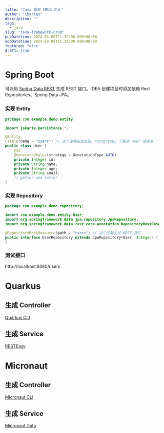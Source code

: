 ```yaml
---
title: "Java 框架 CRUD 对比"
author: "Charles"
description: ""
tags:
  - java
slug: "java-framework-crud"
pubDatetime: 2024-08-08T11:32:00.000+08:00
modDatetime: 2024-08-08T11:32:00.000+08:00
featured: false
draft: true
---
```


# Spring Boot
可以用 [Spring Data REST](https://github.com/spring-projects/spring-data-rest) 生成 REST 接口。IDEA 创建项目时添加依赖 Rest Repositories、Spring Data JPA。
### 实现 Entity
```java
package com.example.demo.entity;

import jakarta.persistence.*;

@Entity
@Table(name = "users") // 这个注解指定表名，PostgreSQL 不能用 user 做表名
public class User {
    @Id
    @GeneratedValue(strategy = GenerationType.AUTO)
    private Integer id;
    private String name;
    private Integer age;
    private String email;
    // getter and setter
}

```
### 实现 Repository
```java
package com.example.demo.repository;

import com.example.demo.entity.User;
import org.springframework.data.jpa.repository.JpaRepository;
import org.springframework.data.rest.core.annotation.RepositoryRestResource;

@RepositoryRestResource(path = "users") // 这个注解生成 REST 接口
public interface UserRepository extends JpaRepository<User, Integer> {
}
```
### 测试接口
http://localhost:8080/users

# Quarkus
## 生成 Controller
[Quarkus CLI](https://quarkus.io/guides/cli-tooling)

## 生成 Service
[RESTEasy](https://github.com/resteasy/resteasy)

# Micronaut
## 生成 Controller
[Micronaut CLI](https://micronaut-projects.github.io/micronaut-starter/latest/guide/index.html#installHomebrew)

## 生成 Service
[Micronaut Data](https://micronaut-projects.github.io/micronaut-data/4.8.1/guide/)